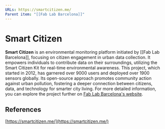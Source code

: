 ```yaml
---
URLs: https://smartcitizen.me/
Parent item: "[[Fab Lab Barcelona]]"
---
```

# Smart Citizen

**Smart Citizen** is an environmental monitoring platform initiated by [[Fab Lab Barcelona]], focusing on citizen engagement in urban data collection. It empowers individuals to contribute data on their surroundings, utilizing the Smart Citizen Kit for real-time environmental awareness. This project, which started in 2012, has garnered over 9000 users and deployed over 1900 sensors globally. Its open-source approach promotes community action against urban pollution, fostering a deeper connection between citizens, data, and technology for smarter city living. For more detailed information, you can explore the project further on [Fab Lab Barcelona's website](https://fablabbcn.org/projects/smart-citizen).

## References

[https://smartcitizen.me/](https://smartcitizen.me/)